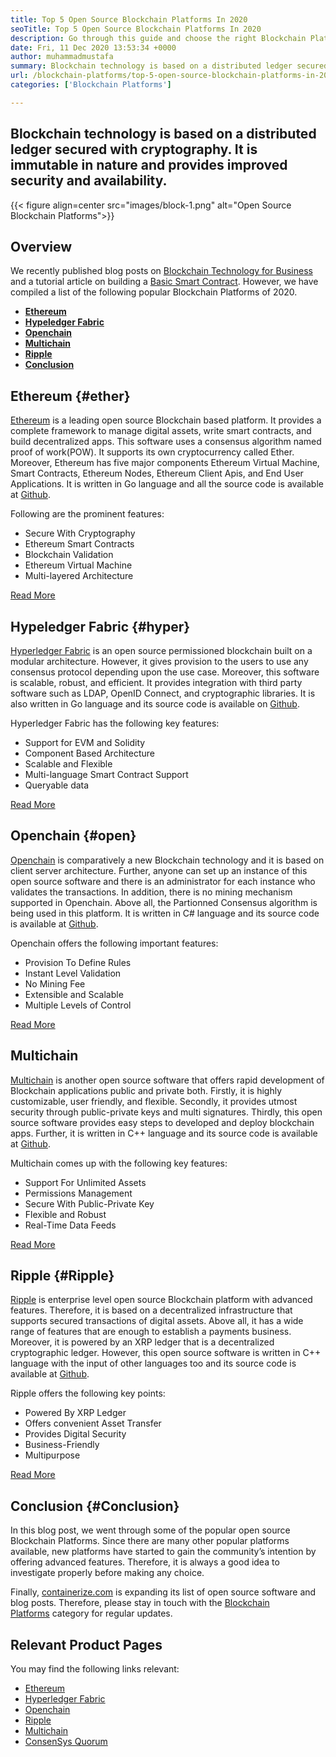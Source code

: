 ```yaml
---
title: Top 5 Open Source Blockchain Platforms In 2020
seoTitle: Top 5 Open Source Blockchain Platforms In 2020
description: Go through this guide and choose the right Blockchain Platform for Business. In this article, we have given a brief intro of top open source Blockchain Platforms
date: Fri, 11 Dec 2020 13:53:34 +0000
author: muhammadmustafa
summary: Blockchain technology is based on a distributed ledger secured with cryptography. It is immutable in nature and provides improved security and availability.
url: /blockchain-platforms/top-5-open-source-blockchain-platforms-in-2020/
categories: ['Blockchain Platforms']

---
```

## Blockchain technology is based on a distributed ledger secured with cryptography. It is immutable in nature and provides improved security and availability.

{{< figure align=center src="images/block-1.png" alt="Open Source Blockchain Platforms">}}  

## Overview

We recently published blog posts on [Blockchain Technology for Business][1] and a tutorial article on building a [Basic Smart Contract][2]. However, we have compiled a list of the following popular Blockchain Platforms of 2020.

  * **[Ethereum][3]** 
  * **[Hypeledger Fabric][4]**
  * **[Openchain][5]**
  * **[Multichain][6]**
  * **[Ripple][7]** 
  * **[Conclusion][8]** 

## Ethereum {#ether}

[Ethereum][9] is a leading open source Blockchain based platform. It provides a complete framework to manage digital assets, write smart contracts, and build decentralized apps. This software uses a consensus algorithm named proof of work(POW). It supports its own cryptocurrency called Ether. Moreover, Ethereum has five major components Ethereum Virtual Machine, Smart Contracts, Ethereum Nodes, Ethereum Client Apis, and End User Applications. It is written in Go language and all the source code is available at [Github][10].

Following are the prominent features:

  * Secure With Cryptography
  * Ethereum Smart Contracts
  * Blockchain Validation
  * Ethereum Virtual Machine
  * Multi-layered Architecture

[Read More][11]

## Hypeledger Fabric {#hyper}

[Hyperledger Fabric][12] is an open source permissioned blockchain built on a modular architecture. However, it gives provision to the users to use any consensus protocol depending upon the use case. Moreover, this software is scalable, robust, and efficient. It provides integration with third party software such as LDAP, OpenID Connect, and cryptographic libraries. It is also written in Go language and its source code is available on [Github][13].

Hyperledger Fabric has the following key features:

  * Support for EVM and Solidity
  * Component Based Architecture 
  * Scalable and Flexible 
  * Multi-language Smart Contract Support
  * Queryable data

[Read More][14]

## Openchain {#open}

[Openchain][15] is comparatively a new Blockchain technology and it is based on client server architecture. Further, anyone can set up an instance of this open source software and there is an administrator for each instance who validates the transactions. In addition, there is no mining mechanism supported in Openchain. Above all, the Partionned Consensus algorithm is being used in this platform. It is written in C# language and its source code is available at [Github][16].

Openchain offers the following important features:

  * Provision To Define Rules
  * Instant Level Validation
  * No Mining Fee
  * Extensible and Scalable 
  * Multiple Levels of Control

[Read More][17]

## Multichain

[Multichain][18] is another open source software that offers rapid development of Blockchain applications public and private both. Firstly, it is highly customizable, user friendly, and flexible. Secondly, it provides utmost security through public-private keys and multi signatures. Thirdly, this open source software provides easy steps to developed and deploy blockchain apps. Further, it is written in C++ language and its source code is available at [Github][19].

Multichain comes up with the following key features:

  * Support For Unlimited Assets 
  * Permissions Management 
  * Secure With Public-Private Key 
  * Flexible and Robust 
  * Real-Time Data Feeds 

[Read More][18] 

## Ripple {#Ripple}

[Ripple][20] is enterprise level open source Blockchain platform with advanced features. Therefore, it is based on a decentralized infrastructure that supports secured transactions of digital assets. Above all, it has a wide range of features that are enough to establish a payments business. Moreover, it is powered by an XRP ledger that is a decentralized cryptographic ledger. However, this open source software is written in C++ language with the input of other languages too and its source code is available at [Github][21].

Ripple offers the following key points:

  * Powered By XRP Ledger
  * Offers convenient Asset Transfer 
  * Provides Digital Security 
  * Business-Friendly
  * Multipurpose 

[Read More][22]

## Conclusion {#Conclusion}

In this blog post, we went through some of the popular open source Blockchain Platforms. Since there are many other popular platforms available, new platforms have started to gain the community’s intention by offering advanced features. Therefore, it is always a good idea to investigate properly before making any choice.

Finally, [containerize.com][23] is expanding its list of open source software and blog posts. Therefore, please stay in touch with the [Blockchain Platforms][24] category for regular updates.

## Relevant Product Pages

You may find the following links relevant:

  * [Ethereum][9]
  * [Hyperledger Fabric][12]
  * [Openchain][15]
  * [Ripple][20]
  * [Multichain][25]
  * [ConsenSys Quorum][26]

 [1]: https://blog.containerize.com/2020/11/27/how-blockchain-technology-can-upgrade-your-business-strategy/
 [2]: https://blog.containerize.com/2020/12/01/a-basic-guide-on-how-to-create-ethereum-smart-contract/
 [3]: #ether
 [4]: #hyper
 [5]: #open
 [6]: #multi
 [7]: #Ripple
 [8]: #Conclusion
 [9]: https://products.containerize.com/blockchain-platforms/ethereum
 [10]: https://github.com/ethereum/go-ethereum
 [11]: https://ethereum.org/en/
 [12]: https://products.containerize.com/blockchain-platforms/hyperledger-fabric
 [13]: https://github.com/hyperledger/fabric
 [14]: https://www.hyperledger.org/use/fabric
 [15]: https://products.containerize.com/blockchain-platforms/openchain
 [16]: https://github.com/openchain/openchain
 [17]: https://www.openchain.org/
 [18]: https://www.multichain.com/
 [19]: https://github.com/MultiChain/multichain
 [20]: https://products.containerize.com/blockchain-platforms/ripple
 [21]: https://github.com/ripple/rippled
 [22]: https://ripple.com/
 [23]: https://www.containerize.com/
 [24]: https://products.containerize.com/blockchain-platforms/
 [25]: https://products.containerize.com/blockchain-platforms/multichain
 [26]: https://products.containerize.com/blockchain-platforms/consensys-quorum